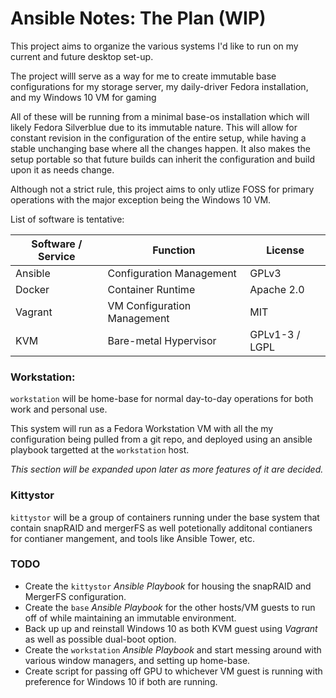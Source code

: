 # Ansible Notes: The Plan (WIP)
This project aims to organize the various systems I'd like to run on my current and future desktop set-up.

The project willl serve as a way for me to create immutable base configurations for my storage server, my daily-driver Fedora installation, and my Windows 10 VM for gaming 

All of these will be running from a minimal base-os installation which will likely Fedora Silverblue due to its immutable nature. This will allow for constant revision in the configuration of the entire setup, while having a stable unchanging base where all the changes happen. It also makes the setup portable so that future builds can inherit the configuration and build upon it as needs change.

Although not a strict rule, this project aims to only utlize FOSS for primary operations with the major exception being the Windows 10 VM.

List of software is tentative:

| Software / Service | Function                    | License        |
| ------------------ | --------------------------- | -------------- |
| Ansible            | Configuration Management    | GPLv3          |
| Docker             | Container Runtime           | Apache 2.0     |
| Vagrant            | VM Configuration Management | MIT            |
| KVM                | Bare-metal Hypervisor       | GPLv1-3 / LGPL |


### Workstation:

`workstation` will be home-base for normal day-to-day operations for both work and personal use.

This system will run as a Fedora Workstation VM with all the my configuration being pulled from a git repo, and deployed using an ansible playbook targetted at the `workstation` host.

_This section will be expanded upon later as more features of it are decided._

### Kittystor

`kittystor` will be a group of containers running under the base system that contain snapRAID and mergerFS as well potetionally additonal contianers for contianer mangement, and tools like Ansible Tower, etc.



### TODO

* Create the `kittystor` _Ansible Playbook_ for housing the snapRAID and MergerFS configuration.
* Create the `base` _Ansible Playbook_ for the other hosts/VM guests to run off of while maintaining an immutable environment.
* Back up up and reinstall Windows 10 as both KVM guest using _Vagrant_ as well as possible dual-boot option.
* Create the `workstation` _Ansible Playbook_ and start messing around with various window managers, and setting up home-base.
* Create script for passing off GPU to whichever VM guest is running with preference for Windows 10 if both are running.
